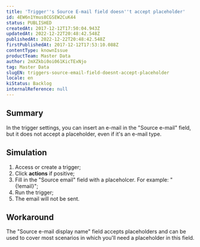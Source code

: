 ```yaml
---
title: 'Trigger''s Source E-mail field doesn''t accept placeholder'
id: 4EW6n1Ymus8CGSEW2CuK44
status: PUBLISHED
createdAt: 2017-12-12T17:50:04.943Z
updatedAt: 2022-12-22T20:48:42.548Z
publishedAt: 2022-12-22T20:48:42.548Z
firstPublishedAt: 2017-12-12T17:53:10.088Z
contentType: knownIssue
productTeam: Master Data
author: 2mXZkbi0oi061KicTExNjo
tag: Master Data
slugEN: triggers-source-email-field-doesnt-accept-placeholder
locale: en
kiStatus: Backlog
internalReference: null
---
```


## Summary

In the trigger settings, you can insert an e-mail in the "Source e-mail" field, but it does not accept a placeholder, even if it's an e-mail type.

## Simulation

1. Access or create a trigger;
2. Click __actions__ if positive;
3. Fill in the "Source email" field with a placeholcer. For example: "{!email}";
4. Run the trigger;
5. The email will not be sent.

## Workaround

The "Source e-mail display name" field accepts placeholders and can be used to cover most scenarios in which you'll need a placeholder in this field.

